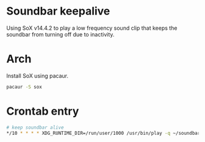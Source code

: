 # Soundbar keepalive
Using SoX v14.4.2 to play a low frequency sound clip that keeps the soundbar from turning off due to inactivity.

# Arch
Install SoX using pacaur.

```bash
pacaur -S sox
```

# Crontab entry
```bash
# keep soundbar alive
*/10 * * * * XDG_RUNTIME_DIR=/run/user/1000 /usr/bin/play -q ~/soundbar_keepalive/5hz_0.5s.wav
```

